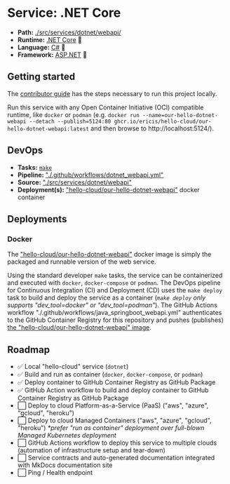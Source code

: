# Service: .NET Core

- **Path:** [./src/services/dotnet/webapi/](https://github.com/ericis/hello-cloud/tree/main/src/services/dotnet/webapi)
- **Runtime:** [.NET Core](https://dotnet.microsoft.com/) 🔗
- **Language:** [C#](https://docs.microsoft.com/en-us/dotnet/csharp/) 🔗
- **Framework:** [ASP.NET](https://dotnet.microsoft.com/apps/aspnet) 🔗

## Getting started

The [contributor guide](../contribute.md) has the steps necessary to run this project locally.

Run this service with any Open Container Initiative (OCI) compatible runtime, like `docker` or `podman` (e.g.
`docker run --name=our-hello-dotnet-webapi --detach --publish=5124:80 ghcr.io/ericis/hello-cloud/our-hello-dotnet-webapi:latest` and then browse to http://localhost:5124/).

## DevOps

- **Tasks:** [`make`](../contribute.md)
- **Pipeline:** ["./.github/workflows/dotnet_webapi.yml"](https://github.com/ericis/hello-cloud/blob/main/.github/workflows/dotnet_webapi.yml)
- **Source:** ["./src/services/dotnet/webapi"](https://github.com/ericis/hello-cloud/tree/main/src/services/dotnet/webapi/)
- **Deployment(s):** ["hello-cloud/our-hello-dotnet-webapi"](https://github.com/ericis/hello-cloud/pkgs/container/hello-cloud%2Four-hello-dotnet-webapi) docker container

## Deployments

### Docker

The ["hello-cloud/our-hello-dotnet-webapi"](https://github.com/ericis/hello-cloud/pkgs/container/hello-cloud%2Four-hello-dotnet-webapi) docker image is simply the packaged and runnable version of the web service.

Using the standard developer `make` tasks, the service can be containerized and executed with `docker`, `docker-compose` or `podman`. The DevOps pipeline for Continuous Integration (CI) and Deployment (CD) uses the `make deploy` task to build and deploy the service as a container (_`make deploy` only supports "dev_tool=docker" or "dev_tool=podman"_). The GitHub Actions workflow "./.github/workflows/java_springboot_webapi.yml" authenticates to the GitHub Container Registry for this repository and pushes (publishes) [the "hello-cloud/our-hello-dotnet-webapi" image](https://github.com/ericis/hello-cloud/pkgs/container/hello-cloud%2Four-hello-dotnet-webapi).

## Roadmap

- ✅ Local "hello-cloud" service (`dotnet`)
- ✅ Build and run as container (`docker`, `docker-compose`, or `podman`)
- ✅ Deploy container to GitHub Container Registry as GitHub Package
- ✅ GitHub Action workflow to build and deploy container to GitHub Container Registry as GitHub Package
- ⬜ Deploy to cloud Platform-as-a-Service (PaaS) ("aws", "azure", "gcloud", "heroku")
- ⬜ Deploy to cloud Managed Containers ("aws", "azure", "gcloud", "heroku") _\*prefer "run as container" deployment over full-blown Managed Kubernetes deployment_
- ⬜ GitHub Actions workflow to deploy this service to multiple clouds (automation of infrastructure setup and tear-down)
- ⬜ Service contracts and auto-generated documentation integrated with MkDocs documentation site
- ⬜ Ping / Health endpoint
